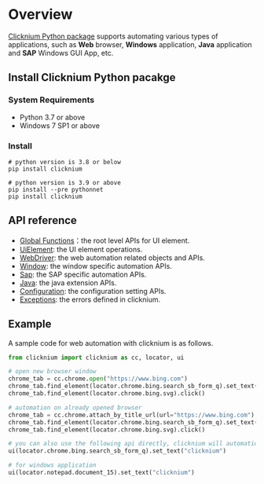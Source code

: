 # Overview  

[Clicknium Python package](https://pypi.org/project/clicknium/) supports automating various types of applications, such as **Web** browser, **Windows** application, **Java** application and **SAP** Windows GUI App, etc.

## Install Clicknium Python pacakge

### System Requirements​
- Python 3.7 or above
- Windows 7 SP1 or above

### Install
```
# python version is 3.8 or below
pip install clicknium

# python version is 3.9 or above
pip install --pre pythonnet
pip install clicknium
```

## API reference   
- [Global Functions](./globalfunctions/globalfunctions.md)：the root level APIs for UI element.  
- [UiElement](./uielement/uielement.md): the UI element operations.  
- [WebDriver](./webdriver/webdriver.md): the web automation related objects and APIs.  
- [Window](./window/window.md): the window specific automation APIs.  
- [Sap](./sap/sap.md): the SAP specific automation APIs.   
- [Java](./java/java.md): the java extension APIs.  
- [Configuration](./config/config.md): the configuration setting APIs.
- [Exceptions](./exceptions/exceptions.md): the errors defined in clicknium.  

## Example
A sample code for web automation with clicknium is as follows.

```python
from clicknium import clicknium as cc, locator, ui

# open new browser window
chrome_tab = cc.chrome.open("https://www.bing.com")
chrome_tab.find_element(locator.chrome.bing.search_sb_form_q).set_text("clicknium")
chrome_tab.find_element(locator.chrome.bing.svg).click()

# automation on already opened browser
chrome_tab = cc.chrome.attach_by_title_url(url="https://www.bing.com")
chrome_tab.find_element(locator.chrome.bing.search_sb_form_q).set_text("clicknium")
chrome_tab.find_element(locator.chrome.bing.svg).click()

# you can also use the following api directly, clicknium will automatically attach to the browser
ui(locator.chrome.bing.search_sb_form_q).set_text("clicknium")

# for windows application
ui(locator.notepad.document_15).set_text("clicknium")

```
